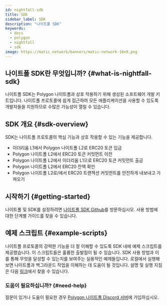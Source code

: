 ```yaml
---
id: nightfall-sdk
title: SDK
sidebar_label: SDK
description: "나이트폴 SDK"
keywords:
  - docs
  - polygon
  - nightfall
  - sdk
image: https://matic.network/banners/matic-network-16x9.png
---
```


## 나이트폴 SDK란 무엇입니까? {#what-is-nightfall-sdk}
나이트폴 SDK는 Polygon 나이트폴과 상호 작용하기 위해 생성된 소프트웨어 개발 키트입니다. 나이트폴 프로토콜에 쉽게 접근하여 모든 애플리케이션을 사용할 수 있도록 개발자들을 지원하므로 수많은 가능성이 열릴 수 있습니다.

## SDK 개요 {#sdk-overview}
SDK는 나이트폴 프로토콜의 핵심 기능과 상호 작용할 수 있는 기능을 제공합니다.
- 이더리움 L1에서 Polygon 나이트폴 L2로 ERC20 토큰 입금
- Polygon 나이트폴 L2에서 ERC20 토큰 커밋먼트 이전
- Polygon 나이트폴 L2에서 이더리움 L1으로 ERC20 토큰 커밋먼트 출금
- Polygon 나이트폴 L2에서 ERC20 잔액 확인
- Polygon 나이트폴 L2로/에서 ERC20 트랜잭션 커밋먼트를 안전하게 내보내고 가져오기


## 시작하기 {#getting-started}
나이트폴 및 SDK를 설정하려면 [나이트폴 SDK Github](https://github.com/maticnetwork/nightfall-sdk#requirements)를 방문하십시오.
사용 방법에 대한 단계별 가이드를 찾을 수 있습니다.

## 예제 스크립트 {#example-scripts}
나이트폴 프로토콜의 강력한 기능을 더 잘 이해할 수 있도록 SDK 내에 예제 스크립트를 제공했습니다. 이 스크립트들은 훌륭한 출발점이 될 수 있습니다. SDK 사용 방법과 이를 통해 무엇을 달성할 수 있는지를 보여주는 실용적인 예제들입니다. 로컬에서 실행해보면 나이트폴과 백그라운드 작업을 이해하는 데 도움이 될 것입니다.
설명 및 실행 지침은 다음 [링크](https://github.com/maticnetwork/nightfall-sdk#example-scripts)에서 찾을 수 있습니다.

### 도움이 필요하십니까? {#need-help}
질문이 있거나 도움이 필요한 경우 [Polygon 나이트폴 Discord 서버](https://discord.com/invite/pZkC3JV2bR)에 가입하십시오.

